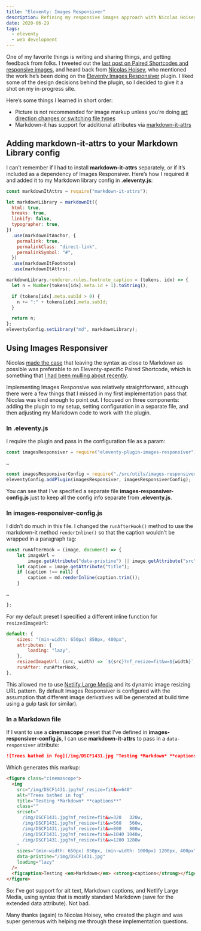 ```yaml
---
title: "Eleventy: Images Responsiver"
description: Refining my responsive images approach with Nicolas Hoisey’s Images Responsiver plugin.
date: 2020-06-29
tags:
  - eleventy
  - web development
---
```


One of my favorite things is writing and sharing things, and getting feedback from folks. I tweeted out the [last post on Paired Shortcodes and responsive images](http://dirtystylus.com/2020/06/16/eleventy-paired-shortcodes-and-markdown-rendering/), and heard back from [Nicolas Hoisey](https://nicolas-hoizey.com), who mentioned the work he’s been doing on the [Eleventy Images Responsiver](https://nhoizey.github.io/eleventy-plugin-images-responsiver/) plugin. I liked some of the design decisions behind the plugin, so I decided to give it a shot on my in-progress site.

Here’s some things I learned in short order:

- Picture is not recommended for image markup unless you’re doing [art direction changes or switching file types](https://cloudfour.com/thinks/dont-use-picture-most-of-the-time/)
- Markdown-it has support for additional attributes via [markdown-it-attrs](https://www.npmjs.com/package/markdown-it-attrs)

## Adding markdown-it-attrs to your Markdown Library config

I can’t remember if I had to install **markdown-it-attrs** separately, or if it’s included as a dependency of Images Responsiver. Here’s how I required it and added it to my Markdown library config in **.eleventy.js**:

```js
const markdownItAttrs = require("markdown-it-attrs");

let markdownLibrary = markdownIt({
  html: true,
  breaks: true,
  linkify: false,
  typographer: true,
})
  .use(markdownItAnchor, {
    permalink: true,
    permalinkClass: "direct-link",
    permalinkSymbol: "#",
  })
  .use(markdownItFootnote)
  .use(markdownItAttrs);

markdownLibrary.renderer.rules.footnote_caption = (tokens, idx) => {
  let n = Number(tokens[idx].meta.id + 1).toString();

  if (tokens[idx].meta.subId > 0) {
    n += ":" + tokens[idx].meta.subId;
  }

  return n;
};
eleventyConfig.setLibrary("md", markdownLibrary);
```

## Using Images Responsiver

Nicolas [made the case](https://twitter.com/nhoizey/status/1273012226992078848) that leaving the syntax as close to Markdown as possible was preferable to an Eleventy-specific Paired Shortcode, which is something that [I had been mulling about recently](https://twitter.com/dirtystylus/status/1272647229992509440).

Implementing Images Responsive was relatively straightforward, although there were a few things that I missed in my first implementation pass that Nicolas was kind enough to point out. I focused on three components: adding the plugin to my setup, setting configuration in a separate file, and then adjusting my Markdown code to work with the plugin.

### In **.eleventy.js**

I require the plugin and pass in the configuration file as a param:

```js
const imagesResponsiver = require("eleventy-plugin-images-responsiver");

…

const imagesResponsiverConfig = require("./src/utils/images-responsiver-config.js");
eleventyConfig.addPlugin(imagesResponsiver, imagesResponsiverConfig);
```

You can see that I’ve specified a separate file **images-responsiver-config.js** just to keep all the config info separate from **.eleventy.js**.

### In **images-responsiver-config.js**

I didn’t do much in this file. I changed the `runAfterHook()` method to use the markdown-it method `renderInline()` so that the caption wouldn’t be wrapped in a paragraph tag:

```js
const runAfterHook = (image, document) => {
	let imageUrl =
		image.getAttribute("data-pristine") || image.getAttribute("src");
	let caption = image.getAttribute("title");
	if (caption !== null) {
		caption = md.renderInline(caption.trim());
	}

…

};
```

For my default preset I specified a different inline function for `resizedImageUrl`:

```js
default: {
	sizes: "(min-width: 650px) 850px, 400px",
	attributes: {
		loading: "lazy",
	},
	resizedImageUrl: (src, width) => `${src}?nf_resize=fit&w=${width}`,
	runAfter: runAfterHook,
},
```

This allowed me to use [Netlify Large Media](https://www.netlify.com/products/large-media/) and its dynamic image resizing URL pattern. By default Images Responsiver is configured with the assumption that different image derivatives will be generated at build time using a gulp task (or similar).

### In a Markdown file

If I want to use a **cinemascope** preset that I’ve defined in **images-responsiver-config.js**, I can use **markdown-it-attrs** to pass in a `data-responsiver` attribute:

```md
![Trees bathed in fog](/img/DSCF1431.jpg "Testing *Markdown* **captions**"){data-responsiver=cinemascope}
```

Which generates this markup:

```html
<figure class="cinemascope">
  <img
    src="/img/DSCF1431.jpg?nf_resize=fit&w=640"
    alt="Trees bathed in fog"
    title="Testing *Markdown* **captions**"
    class=""
    srcset="
      /img/DSCF1431.jpg?nf_resize=fit&w=320   320w,
      /img/DSCF1431.jpg?nf_resize=fit&w=560   560w,
      /img/DSCF1431.jpg?nf_resize=fit&w=800   800w,
      /img/DSCF1431.jpg?nf_resize=fit&w=1040 1040w,
      /img/DSCF1431.jpg?nf_resize=fit&w=1280 1280w
    "
    sizes="(min-width: 650px) 850px, (min-width: 1000px) 1200px, 400px"
    data-pristine="/img/DSCF1431.jpg"
    loading="lazy"
  />
  <figcaption>Testing <em>Markdown</em> <strong>captions</strong></figcaption>
</figure>
```

So: I’ve got support for alt text, Markdown captions, and Netlify Large Media, using syntax that is mostly standard Markdown (save for the extended data attribute). Not bad.

Many thanks (again) to Nicolas Hoisey, who created the plugin and was super generous with helping me through these implementation questions.
